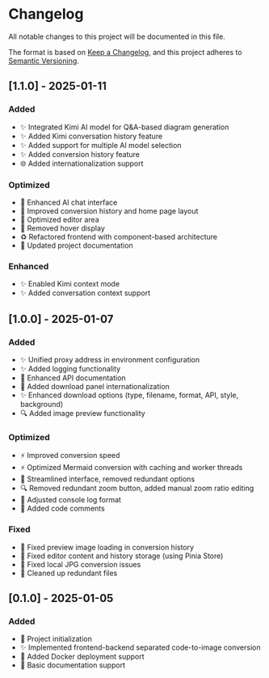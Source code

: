 # Changelog

All notable changes to this project will be documented in this file.

The format is based on [Keep a Changelog](https://keepachangelog.com/en/1.0.0/),
and this project adheres to [Semantic Versioning](https://semver.org/spec/v2.0.0.html).

## [1.1.0] - 2025-01-11

### Added
- ✨ Integrated Kimi AI model for Q&A-based diagram generation
- ✨ Added Kimi conversation history feature
- ✨ Added support for multiple AI model selection
- ✨ Added conversion history feature
- 🌐 Added internationalization support

### Optimized
- 🎨 Enhanced AI chat interface
- 🎨 Improved conversion history and home page layout
- 🎨 Optimized editor area
- 🎨 Removed hover display
- ♻️ Refactored frontend with component-based architecture
- 📝 Updated project documentation

### Enhanced
- ✨ Enabled Kimi context mode
- ✨ Added conversation context support

## [1.0.0] - 2025-01-07

### Added
- ✨ Unified proxy address in environment configuration
- ✨ Added logging functionality
- 📝 Enhanced API documentation
- 🎨 Added download panel internationalization
- ✨ Enhanced download options (type, filename, format, API, style, background)
- 🔍 Added image preview functionality

### Optimized
- ⚡️ Improved conversion speed
- ⚡️ Optimized Mermaid conversion with caching and worker threads
- 🎨 Streamlined interface, removed redundant options
- 🔍 Removed redundant zoom button, added manual zoom ratio editing
- 📝 Adjusted console log format
- 🎨 Added code comments

### Fixed
- 🐛 Fixed preview image loading in conversion history
- 🐛 Fixed editor content and history storage (using Pinia Store)
- 🐛 Fixed local JPG conversion issues
- 🐛 Cleaned up redundant files

## [0.1.0] - 2025-01-05

### Added
- 🎉 Project initialization
- ✨ Implemented frontend-backend separated code-to-image conversion
- 🐳 Added Docker deployment support
- 📝 Basic documentation support 